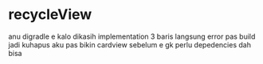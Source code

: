 # recycleView
 anu digradle e kalo dikasih implementation 3 baris langsung error pas build jadi kuhapus 
 aku pas bikin cardview sebelum e gk perlu depedencies dah bisa 
